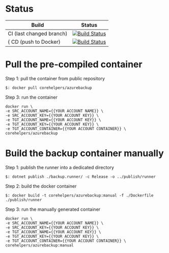 # Status

| Build | Status | 
|---|---|
| CI (last changed branch) |[![Build Status](https://applimit.visualstudio.com/CoreHelpers/_apis/build/status/AzureStorageTableBackup/AzureStorageTableBackup-CI)](https://applimit.visualstudio.com/CoreHelpers/_build/latest?definitionId=28) |
{ CD (push to Docker) | [![Build Status](https://applimit.visualstudio.com/CoreHelpers/_apis/build/status/AzureStorageTableBackup/AzureStorageTableBackup-CD)](https://applimit.visualstudio.com/CoreHelpers/_build/latest?definitionId=29) |

# Pull the pre-compiled container

Step 1: pull the container from public repository
```
$: docker pull corehelpers/azurebackup
```

Step 3: run the container
```
docker run \
-e SRC_ACCOUNT_NAME={{YOUR ACCOUNT NAME}} \
-e SRC_ACCOUNT_KEY={{YOUR ACCOUNT KEY}} \
-e TGT_ACCOUNT_NAME={{YOUR ACCOUNT KEY}} \
-e TGT_ACCOUNT_KEY={{YOUR ACCOUNT KEY}} \
-e TGT_ACCOUNT_CONTAINER={{YOUR ACCOUNT CONTAINER}} \
corehelpers/azurebackup
```

# Build the backup container manually

Step 1: publish the runner into a dedicated directory
```
$: dotnet publish ./backup.runner/ -c Release -o ../publish/runner
```

Step 2: build the docker container
```
$: docker build -t corehelpers/azurebackup:manual -f ./Dockerfile ./publish/runner
```

Step 3: run the manually generated container
```
docker run \
-e SRC_ACCOUNT_NAME={{YOUR ACCOUNT NAME}} \
-e SRC_ACCOUNT_KEY={{YOUR ACCOUNT KEY}} \
-e TGT_ACCOUNT_NAME={{YOUR ACCOUNT KEY}} \
-e TGT_ACCOUNT_KEY={{YOUR ACCOUNT KEY}} \
-e TGT_ACCOUNT_CONTAINER={{YOUR ACCOUNT CONTAINER}} \
corehelpers/azurebackup:manual
```
